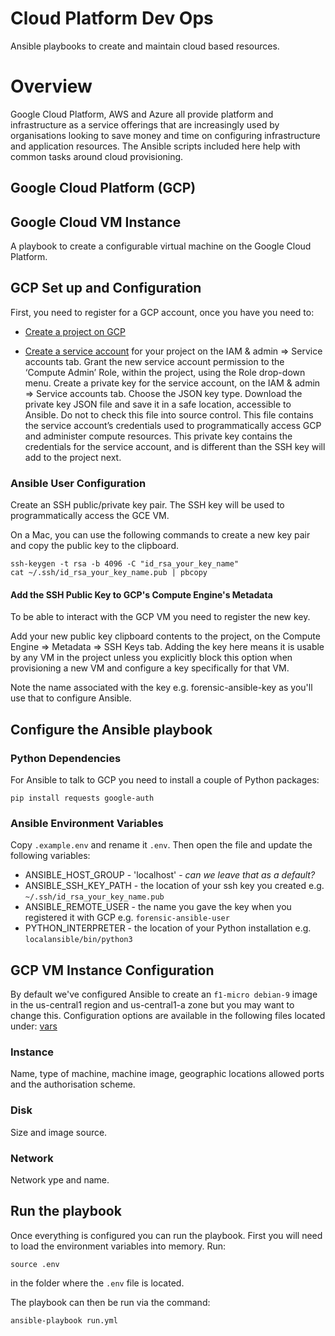 # Cloud Platform Dev Ops

Ansible playbooks to create and maintain cloud based resources.

# Overview

Google Cloud Platform, AWS and Azure all provide platform and infrastructure as a service offerings that are increasingly used by organisations looking to save money and time on configuring infrastructure and application resources. The Ansible scripts included here help with common tasks around cloud provisioning.  

## Google Cloud Platform (GCP)

## Google Cloud VM Instance

A playbook to create a configurable virtual machine on the Google Cloud Platform.

## GCP Set up and Configuration

First, you need to register for a GCP account, once you have you need to:  

* [Create a project on GCP](https://cloud.google.com/resource-manager/docs/creating-managing-projects) 

* [Create a service account](https://cloud.google.com/compute/docs/access/service-accounts) for your project on the IAM & admin ⇒ Service accounts tab. Grant the new service account permission to the ‘Compute Admin’ Role, within the project, using the Role drop-down menu. Create a private key for the service account, on the IAM & admin ⇒ Service accounts tab.  Choose the JSON key type. Download the private key JSON file and save it in a safe location, accessible to Ansible. Do not to check this file into source control. This file contains the service account’s credentials used to programmatically access GCP and administer compute resources. This private key contains the credentials for the service account, and is different than the SSH key will add to the project next. 

### Ansible User Configuration

Create an SSH public/private key pair. The SSH key will be used to programmatically access the GCE VM. 

On a Mac, you can use the following commands to create a new key pair and copy the public key to the clipboard.

```
ssh-keygen -t rsa -b 4096 -C "id_rsa_your_key_name"
cat ~/.ssh/id_rsa_your_key_name.pub | pbcopy
```

#### Add the SSH Public Key to GCP's Compute Engine's Metadata 

To be able to interact with the GCP VM you need to register the new key. 

Add your new public key clipboard contents to the project, on the Compute Engine ⇒ Metadata ⇒ SSH Keys tab. Adding the key here means it is usable by any VM in the project unless you explicitly block this option when provisioning a new VM and configure a key specifically for that VM.

Note the name associated with the key e.g. forensic-ansible-key as you'll use that to configure Ansible.

## Configure the Ansible playbook

### Python Dependencies

For Ansible to talk to GCP you need to install a couple of Python packages:

```pip install requests google-auth```

### Ansible Environment Variables

Copy `.example.env` and rename it `.env`. Then open the file and update the following variables: 

* ANSIBLE_HOST_GROUP - 'localhost' - _can we leave that as a default?_
* ANSIBLE_SSH_KEY_PATH - the location of your ssh key you created e.g. `~/.ssh/id_rsa_your_key_name.pub`
* ANSIBLE_REMOTE_USER - the name you gave the key when you registered it with GCP e.g. `forensic-ansible-user`
* PYTHON_INTERPRETER - the location of your Python installation e.g. `localansible/bin/python3`

## GCP VM Instance Configuration

By default we've configured Ansible to create an `f1-micro debian-9` image in the us-central1 region and us-central1-a zone but you may want to change this. Configuration options are available in the following files located under: [vars](./vars) 

### Instance

Name, type of machine, machine image, geographic locations allowed ports and the authorisation scheme.

### Disk

Size and image source.

### Network

Network ype and name.

## Run the playbook

Once everything is configured you can run the playbook. First you will need to load the environment variables into memory. Run:

```
source .env
```

in the folder where the `.env` file is located.

The playbook can then be run via the command:

```
ansible-playbook run.yml
```

